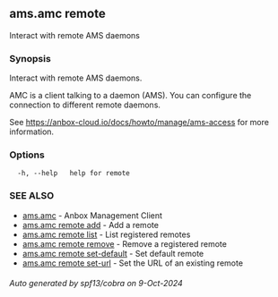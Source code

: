 ## ams.amc remote

Interact with remote AMS daemons

### Synopsis

Interact with remote AMS daemons.

AMC is a client talking to a daemon (AMS). You can configure the connection to different remote daemons.

See https://anbox-cloud.io/docs/howto/manage/ams-access for more information.


### Options

```
  -h, --help   help for remote
```

### SEE ALSO

* [ams.amc](ams.amc.md)	 - Anbox Management Client
* [ams.amc remote add](ams.amc_remote_add.md)	 - Add a remote
* [ams.amc remote list](ams.amc_remote_list.md)	 - List registered remotes
* [ams.amc remote remove](ams.amc_remote_remove.md)	 - Remove a registered remote
* [ams.amc remote set-default](ams.amc_remote_set-default.md)	 - Set default remote
* [ams.amc remote set-url](ams.amc_remote_set-url.md)	 - Set the URL of an existing remote

###### Auto generated by spf13/cobra on 9-Oct-2024
